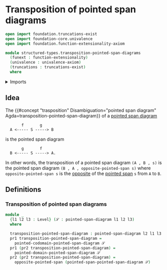 # Transposition of pointed span diagrams

```agda
open import foundation.truncations-exist
open import foundation-core.univalence
open import foundation.function-extensionality-axiom

module structured-types.transposition-pointed-span-diagrams
  (funext : function-extensionality)
  (univalence : univalence-axiom)
  (truncations : truncations-exist)
  where
```

<details><summary>Imports</summary>

```agda
open import foundation.dependent-pair-types
open import foundation.universe-levels

open import structured-types.opposite-pointed-spans funext univalence truncations
open import structured-types.pointed-span-diagrams funext univalence truncations
```

</details>

## Idea

The
{{#concept "trasposition" Disambiguation="pointed span diagram" Agda=transposition-pointed-span-diagram}}
of a [pointed span diagram](structured-types.pointed-span-diagrams.md)

```text
       f       g
  A <----- S -----> B
```

is the pointed span diagram

```text
       g       f
  B <----- S -----> A.
```

In other words, the transposition of a pointed span diagram `(A , B , s)` is the
pointed span diagram `(B , A , opposite-pointed-span s)` where
`opposite-pointed-span s` is the
[opposite](structured-types.opposite-pointed-spans.md) of the
[pointed span](structured-types.pointed-spans.md) `s` from `A` to `B`.

## Definitions

### Transposition of pointed span diagrams

```agda
module _
  {l1 l2 l3 : Level} (𝒮 : pointed-span-diagram l1 l2 l3)
  where

  transposition-pointed-span-diagram : pointed-span-diagram l2 l1 l3
  pr1 transposition-pointed-span-diagram =
    pointed-codomain-pointed-span-diagram 𝒮
  pr1 (pr2 transposition-pointed-span-diagram) =
    pointed-domain-pointed-span-diagram 𝒮
  pr2 (pr2 transposition-pointed-span-diagram) =
    opposite-pointed-span (pointed-span-pointed-span-diagram 𝒮)
```
